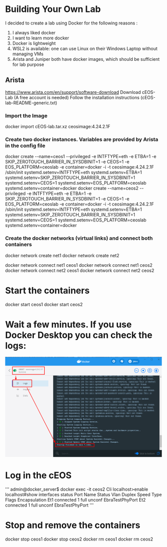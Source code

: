 # Building Your Own Lab

I decided to create a lab using Docker for the following reasons : 
1. I always liked docker
2. I want to learn more docker
3. Docker is lightweight
4. WSL2 is available: one can use Linux on their Windows Laptop without managing VMs
5. Arista and Juniper both have docker images, which should be sufficient for lab purpose

## Arista
https://www.arista.com/en/support/software-download 
Download cEOS-Lab (A free account is needed)
Follow the installation instructions (cEOS-lab-README-generic.txt)

### Import the Image
docker import cEOS-lab.tar.xz ceosimage:4.24.2.1F

### Create two docker instances. Variables are provided by Arista in the config file
docker create --name=ceos1 --privileged -e INTFTYPE=eth -e ETBA=1 -e SKIP_ZEROTOUCH_BARRIER_IN_SYSDBINIT=1 -e CEOS=1 -e EOS_PLATFORM=ceoslab -e container=docker -i -t ceosimage:4.24.2.1F /sbin/init systemd.setenv=INTFTYPE=eth systemd.setenv=ETBA=1 systemd.setenv=SKIP_ZEROTOUCH_BARRIER_IN_SYSDBINIT=1 systemd.setenv=CEOS=1 systemd.setenv=EOS_PLATFORM=ceoslab systemd.setenv=container=docker
docker create --name=ceos2 --privileged -e INTFTYPE=eth -e ETBA=1 -e SKIP_ZEROTOUCH_BARRIER_IN_SYSDBINIT=1 -e CEOS=1 -e EOS_PLATFORM=ceoslab -e container=docker -i -t ceosimage:4.24.2.1F /sbin/init systemd.setenv=INTFTYPE=eth systemd.setenv=ETBA=1 systemd.setenv=SKIP_ZEROTOUCH_BARRIER_IN_SYSDBINIT=1 systemd.setenv=CEOS=1 systemd.setenv=EOS_PLATFORM=ceoslab systemd.setenv=container=docker

### Create the docker networks (virtual links) and connect both containers 
docker network create net1
docker network create net2

docker network connect net1 ceos1
docker network connect net1 ceos2
docker network connect net2 ceos1
docker network connect net2 ceos2

# Start the containers
docker start ceos1
docker start ceos2

# Wait a few minutes. If you use Docker Desktop you can check the logs:
![Docker Desktop](cEOS-Boot.png)

# Log in the cEOS
'''
admin@docker_server$ docker exec -it ceos2 Cli
localhost>enable
localhost#show interfaces status
Port       Name   Status       Vlan     Duplex Speed  Type            Flags Encapsulation
Et1               connected    1        full   unconf EbraTestPhyPort
Et2               connected    1        full   unconf EbraTestPhyPort
'''

# Stop and remove the containers
docker stop ceos1
docker stop ceos2
docker rm ceos1
docker rm ceos2